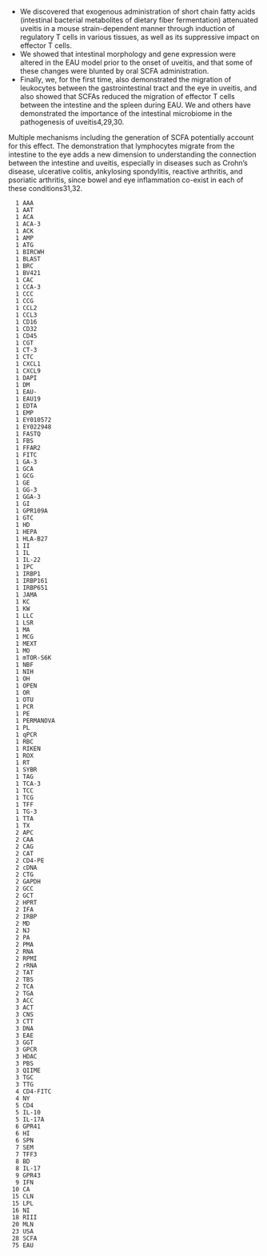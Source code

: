 * We discovered that exogenous administration of
short chain fatty acids (intestinal bacterial metabolites of dietary fiber fermentation) attenuated uveitis in a mouse
strain-dependent manner through induction of regulatory T cells in various tissues, as well as its suppressive
impact on effector T cells. 
* We showed that intestinal morphology and gene expression were altered in the EAU
model prior to the onset of uveitis, and that some of these changes were blunted by oral SCFA administration.
* Finally, we, for the first time, also demonstrated the migration of leukocytes between the gastrointestinal tract
and the eye in uveitis, and also showed that SCFAs reduced the migration of effector T cells between the intestine
and the spleen during EAU. We and others have demonstrated the importance of the intestinal microbiome in
the pathogenesis of uveitis4,29,30. 

Multiple mechanisms including the generation of SCFA potentially account for
this effect. The demonstration that lymphocytes migrate from the intestine to the eye adds a new dimension to
understanding the connection between the intestine and uveitis, especially in diseases such as Crohn’s disease,
ulcerative colitis, ankylosing spondylitis, reactive arthritis, and psoriatic arthritis, since bowel and eye inflammation
co-exist in each of these conditions31,32.

      1 AAA
      1 AAT
      1 ACA
      1 ACA-3
      1 ACK
      1 AMP
      1 ATG
      1 BIRCWH
      1 BLAST
      1 BRC
      1 BV421
      1 CAC
      1 CCA-3
      1 CCC
      1 CCG
      1 CCL2
      1 CCL3
      1 CD16
      1 CD32
      1 CD45
      1 CGT
      1 CT-3
      1 CTC
      1 CXCL1
      1 CXCL9
      1 DAPI
      1 DM
      1 EAU-
      1 EAU19
      1 EDTA
      1 EMP
      1 EY010572
      1 EY022948
      1 FASTQ
      1 FBS
      1 FFAR2
      1 FITC
      1 GA-3
      1 GCA
      1 GCG
      1 GE
      1 GG-3
      1 GGA-3
      1 GI
      1 GPR109A
      1 GTC
      1 HD
      1 HEPA
      1 HLA-B27
      1 II
      1 IL
      1 IL-22
      1 IPC
      1 IRBP1
      1 IRBP161
      1 IRBP651
      1 JAMA
      1 KC
      1 KW
      1 LLC
      1 LSR
      1 MA
      1 MCG
      1 MEXT
      1 MO
      1 mTOR-S6K
      1 NBF
      1 NIH
      1 OH
      1 OPEN
      1 OR
      1 OTU
      1 PCR
      1 PE
      1 PERMANOVA
      1 PL
      1 qPCR
      1 RBC
      1 RIKEN
      1 ROX
      1 RT
      1 SYBR
      1 TAG
      1 TCA-3
      1 TCC
      1 TCG
      1 TFF
      1 TG-3
      1 TTA
      1 TX
      2 APC
      2 CAA
      2 CAG
      2 CAT
      2 CD4-PE
      2 cDNA
      2 CTG
      2 GAPDH
      2 GCC
      2 GCT
      2 HPRT
      2 IFA
      2 IRBP
      2 MD
      2 NJ
      2 PA
      2 PMA
      2 RNA
      2 RPMI
      2 rRNA
      2 TAT
      2 TBS
      2 TCA
      2 TGA
      3 ACC
      3 ACT
      3 CNS
      3 CTT
      3 DNA
      3 EAE
      3 GGT
      3 GPCR
      3 HDAC
      3 PBS
      3 QIIME
      3 TGC
      3 TTG
      4 CD4-FITC
      4 NY
      5 CD4
      5 IL-10
      5 IL-17A
      6 GPR41
      6 HI
      6 SPN
      7 SEM
      7 TFF3
      8 BD
      8 IL-17
      9 GPR43
      9 IFN
     10 CA
     15 CLN
     15 LPL
     16 NI
     18 RIII
     20 MLN
     23 USA
     28 SCFA
     75 EAU
